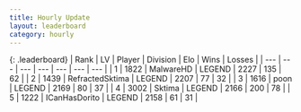 ```yaml
---
title: Hourly Update
layout: leaderboard
category: hourly
---
```


{: .leaderboard}
| Rank | LV | Player | Division | Elo | Wins | Losses |
| --- | --- | --- | --- | --- | --- | --- |
| <span data-change="0">1</span> | 1822 | <span title="ID: 261794">MalwareHD</span> | LEGEND | <span data-change="0">2227</span> | <span data-change="0">135</span> | <span data-change="0">62</span> |
| <span data-change="0">2</span> | 1439 | <span title="ID: 402846">RefractedSktima</span> | LEGEND | <span data-change="16">2207</span> | <span data-change="3">77</span> | <span data-change="0">32</span> |
| <span data-change="1">3</span> | 1616 | <span title="ID: 540690">poon</span> | LEGEND | <span data-change="4">2169</span> | <span data-change="1">80</span> | <span data-change="0">37</span> |
| <span data-change="-1">4</span> | 3002 | <span title="ID: 353063">Sktima</span> | LEGEND | <span data-change="0">2166</span> | <span data-change="0">200</span> | <span data-change="0">78</span> |
| <span data-change="0">5</span> | 1222 | <span title="ID: 415713">ICanHasDorito</span> | LEGEND | <span data-change="0">2158</span> | <span data-change="0">61</span> | <span data-change="0">31</span> |